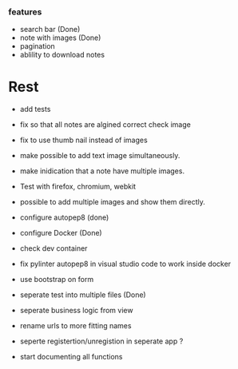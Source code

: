 
### features

- search bar (Done)
- note with images (Done)
- pagination
- ablility to download notes

# Rest

- add tests
- fix so that all notes are algined correct check image
- fix to use thumb nail instead of images
- make possible to add text image simultaneously.
- make inidication that a note have multiple images.

- Test with firefox, chromium, webkit

- possible to add multiple images and show them directly.

- configure autopep8 (done)

- configure Docker (Done)
- check dev container
- fix pylinter autopep8 in visual studio code to work inside docker

- use bootstrap on form

- seperate test into multiple files (Done)

- seperate business logic from view
- rename urls to more fitting names
- seperte registertion/unregistion in seperate app ?
- start documenting all functions
